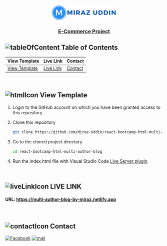 <br />
 <p align="center">
    <img src="./logo.png" alt="Logo" width="207" height="47" />
    <h3 align="center "><a href="https://multi-author-blog-by-miraz.netlify.app" target="_blank" >E-Commerce Project</a></h3>
</p>

<!-- TABLE OF CONTENTS -->

## ![tableOfContent][tableofcontent-shield] Table of Contents

| View Template                    | Live Link                | Contact              |
| -------------------------------- | ------------------------ | -------------------- |
| [View Template](#-view-template) | [Live Link](#-live-link) | [Contact](#-contact) |

<br>

<!-- View Template -->

## ![htmlIcon][htmlicon-shield] View Template

1. Login to the GitHub account on which you have been granted access to this repository.

2. Clone this repository
   ```sh
   git clone https://github.com/Miraz-Uddin/react-bootcamp-html-multi-author-blog.git
   ```
3. Go to the cloned project directory
   ```sh
   cd react-bootcamp-html-multi-author-blog
   ```
4. Run the index.html file with Visual Studio Code [Live Server plugin](https://marketplace.visualstudio.com/items?itemName=ritwickdey.LiveServer).

<br>

<!-- LIVE LINK  -->

## ![liveLinkIcon][live-link-icon-shield] LIVE LINK

#### URL: https://multi-author-blog-by-miraz.netlify.app

<br>

<!-- Contact  -->

## ![contactIcon][contacticon-shield] Contact

[![Facebook][facebook-shield]][facebook-url]
[![mail][mail-shield]][mail-url]

<!-- MARKDOWN LINKS & IMAGES -->

[facebook-shield]: https://img.shields.io/badge/-Facebook-black.svg?style=flat-square&logo=facebook&color=555&logoColor=white
[facebook-url]: https://www.facebook.com/profile.php?id=100083946927748
[thumbnail-shield]: https://i.ibb.co/d6hxnvd/Screenshot-50.png
[mail-shield]: https://img.shields.io/badge/%F0%9F%93%A7%20Email-mirazuddin0623%40gmail.com-blueviolet
[mail-url]: mailto:mirazuddin0623@gmail.com
[tableofcontent-shield]: https://img.icons8.com/external-flatart-icons-flat-flatarticons/28/undefined/external-direction-business-and-teamwork-flatart-icons-flat-flatarticons.png
[htmlicon-shield]: https://img.icons8.com/external-flaticons-flat-flat-icons/28/undefined/external-html-computer-programming-flaticons-flat-flat-icons.png
[contacticon-shield]: https://img.icons8.com/external-flaticons-lineal-color-flat-icons/28/undefined/external-support-communication-media-flaticons-lineal-color-flat-icons.png
[live-link-icon-shield]: https://img.icons8.com/nolan/28/domain.png
